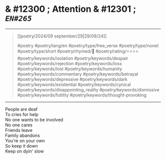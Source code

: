 # & #12300 ; Attention & #12301 ; *`EN#265`*

---

> [[poetry/2024/09 september/29|29/09/24]]
> 
> #poetry 
> #poetry/lang/en 
> #poetry/type/free_verse #poetry/type/nonet #poetry/type/short 
> #poetry/rhymed/🔴 
> #poetry/rating/⭐⭐⭐⭐ 
> #poetry/keywords/isolation #poetry/keywords/despair #poetry/keywords/rejection #poetry/keywords/loss #poetry/keywords/lost #poetry/keywords/humanity #poetry/keywords/commentary #poetry/keywords/betrayal #poetry/keywords/depressive #poetry/keywords/dark #poetry/keywords/existential #poetry/keywords/cynical #poetry/keywords/disappointing_reality #poetry/keywords/dismissive #poetry/keywords/futility #poetry/keywords/thought-provoking 

---

People are deaf  
To cries for help  
No one wants to be involved  
No one cares  
Friends leave  
Family abandons  
You're on your own  
So keep it down  
Keep on dyin' slow
